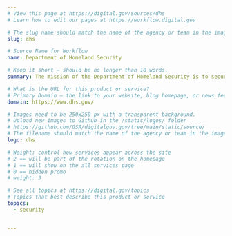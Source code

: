 ```yaml
---
# View this page at https://digital.gov/sources/dhs
# Learn how to edit our pages at https://workflow.digital.gov

# The slug name should match the name of the agency or team in the image (e.g., gsa-logo.png or 18f-logo.png)
slug: dhs

# Source Name for Workflow
name: Department of Homeland Security

# Keep it short — should be no longer than 10 words.
summary: The mission of the Department of Homeland Security is to secure the nation from the many threats we face.

# What is the URL for this product or service?
# Primary Domain — the link to your website, blog homepage, or news feed. (e.g., https://18f.gsa.gov/)
domain: https://www.dhs.gov/

# Images need to be 250x250 px with a transparent background.
# Upload new images to Github in the /static/logos/ folder
# https://github.com/GSA/digitalgov.gov/tree/main/static/source/
# The filename should match the name of the agency or team in the image (e.g., gsa-logo.png or 18f-logo.png)
logo: dhs

# Weight: control how services appear across the site
# 2 == will be part of the rotation on the homepage
# 1 == will show on the all services page
# 0 == hidden promo
# weight: 3

# See all topics at https://digital.gov/topics
# Topics that best describe this product or service
topics:
  - security


---
```

